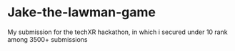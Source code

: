 # Jake-the-lawman-game
My submission for the techXR hackathon, in which i secured under 10 rank among 3500+ submissions

